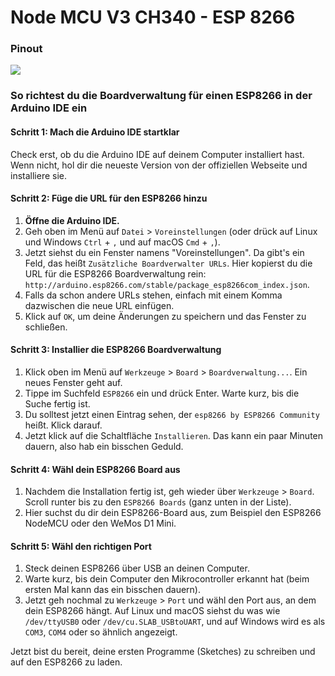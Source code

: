 # Node MCU V3 CH340 - ESP 8266

### Pinout
![](https://mischianti.org/wp-content/uploads/2021/10/NodeMcu-V3-CH340-Lua-ESP8266-pinout-mischianti-low-resolution.jpg)

### So richtest du die Boardverwaltung für einen ESP8266 in der Arduino IDE ein

#### Schritt 1: Mach die Arduino IDE startklar

Check erst, ob du die Arduino IDE auf deinem Computer installiert hast. Wenn nicht, hol dir die neueste Version von der offiziellen Webseite und installiere sie.

#### Schritt 2: Füge die URL für den ESP8266 hinzu

1. **Öffne die Arduino IDE.**
2. Geh oben im Menü auf `Datei` > `Voreinstellungen` (oder drück auf Linux und Windows `Ctrl` + `,` und auf macOS `Cmd` + `,`).
3. Jetzt siehst du ein Fenster namens "Voreinstellungen". Da gibt's ein Feld, das heißt `Zusätzliche Boardverwalter URLs`. Hier kopierst du die URL für die ESP8266 Boardverwaltung rein: `http://arduino.esp8266.com/stable/package_esp8266com_index.json`.
4. Falls da schon andere URLs stehen, einfach mit einem Komma dazwischen die neue URL einfügen.
5. Klick auf `OK`, um deine Änderungen zu speichern und das Fenster zu schließen.

#### Schritt 3: Installier die ESP8266 Boardverwaltung

1. Klick oben im Menü auf `Werkzeuge` > `Board` > `Boardverwaltung...`. Ein neues Fenster geht auf.
2. Tippe im Suchfeld `ESP8266` ein und drück Enter. Warte kurz, bis die Suche fertig ist.
3. Du solltest jetzt einen Eintrag sehen, der `esp8266 by ESP8266 Community` heißt. Klick darauf.
4. Jetzt klick auf die Schaltfläche `Installieren`. Das kann ein paar Minuten dauern, also hab ein bisschen Geduld.

#### Schritt 4: Wähl dein ESP8266 Board aus

1. Nachdem die Installation fertig ist, geh wieder über `Werkzeuge` > `Board`. Scroll runter bis zu den `ESP8266 Boards` (ganz unten in der Liste).
2. Hier suchst du dir dein ESP8266-Board aus, zum Beispiel den ESP8266 NodeMCU oder den WeMos D1 Mini.

#### Schritt 5: Wähl den richtigen Port

1. Steck deinen ESP8266 über USB an deinen Computer.
2. Warte kurz, bis dein Computer den Mikrocontroller erkannt hat (beim ersten Mal kann das ein bisschen dauern).
3. Jetzt geh nochmal zu `Werkzeuge` > `Port` und wähl den Port aus, an dem dein ESP8266 hängt. Auf Linux und macOS siehst du was wie `/dev/ttyUSB0` oder `/dev/cu.SLAB_USBtoUART`, und auf Windows wird es als `COM3`, `COM4` oder so ähnlich angezeigt.

Jetzt bist du bereit, deine ersten Programme (Sketches) zu schreiben und auf den ESP8266 zu laden.
